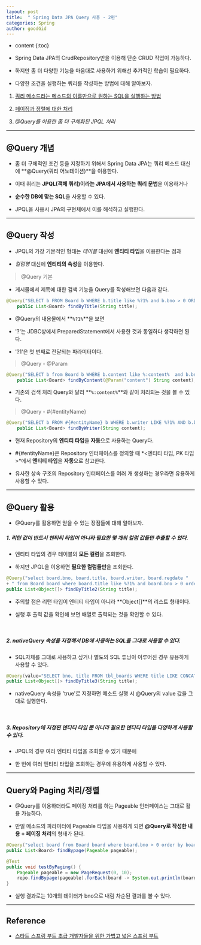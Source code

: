 ```yaml
---
layout: post
title:  " Spring Data JPA Query 사용 - 2편"
categories: Spring
author: goodGid
---
```

* content
{:toc}

* Spring Data JPA의 CrudRepository만을 이용해 단순 CRUD 작업이 가능하다.

* 하지만 좀 더 다양한 기능을 마음대로 사용하기 위해선 추가적인 학습이 필요하다.

* 다양한 조건을 실행하는 쿼리를 작성하는 방법에 대해 알아보자.

1. [쿼리 메소드라는 메소드의 이름만으로 원하는 SQL을 실행하는 방법]({{site.url}}/Spring-Data-JPA-Query_Part_1)

2. [페이징과 정렬에 대한 처리]({{site.url}}/Spring-Data-JPA-Query_Part_1)

3. *@Query를 이용한 좀 더 구체화된 JPQL 처리*






---

## @Query 개념

* 좀 더 구체적인 조건 등을 지정하기 위해서 Spring Data JPA는 쿼리 메소드 대신에 **@Query(쿼리 어노테이션)**을 이용한다.

* 이때 쿼리는 **JPQL(객체 쿼리)이라는 JPA에서 사용하는 쿼리 문법**을 이용하거나

* **순수한 DB에 맞는 SQL**을 사용할 수 있다.

* JPQL을 사용시 JPA의 구현체에서 이를 해석하고 실행한다.


---

## @Query 작성

* JPQL의 가장 기본적인 형태는 *테이블* 대신에 **엔티티 타입**을 이용한다는 점과

* *컬럼명* 대신에 **엔티티의 속성**을 이용한다.

> @Query 기본 

* 게시물에서 제목에 대한 검색 기능을 Query를 작성해보면 다음과 같다.

``` java
@Query("SELECT b FROM Board b WHERE b.title like %?1% and b.bno > 0 ORDER BY b.bno desc")
    public List<Board> findByTitle(String title);
```

* @Query의 내용물에서 **`%?1%`**을 보면

* '?'는 JDBC상에서 PreparedStatement에서 사용한 것과 동일하다 생각하면 된다.

* '?1'은 첫 번째로 전달되는 파라미터이다.

> @Query - @Param

``` java
@Query("SELECT b from Board b WHERE b.content like %:content%  and b.bno > 0 order by b.bno desc")
	public List<Board> findByContent(@Param("content") String content);
```

* 기존의 검색 처리 Query와 달리 **`%:content%`**와 같이 처리되는 것을 볼 수 있다.

> @Query - #{#entityName}

``` java
@Query("SELECT b FROM #{#entityName} b WHERE b.writer LIKE %?1% AND b.bno > 0")
	public List<Board> findByWriter(String content);
```

* 현재 Repository의 **엔티티 타입**을 **자동**으로 사용하는 Query다.

* #{#entityName}은 Repository 인터페이스를 정의할 때 *<엔티티 타입, PK 타입>*에서 **엔티티 타입**을 **자동**으로 참고한다.

* 유사한 상속 구조의 Repository 인터페이스를 여러 개 생성하는 경우라면 유용하게 사용할 수 있다.

---

## @Query 활용

* @Query를 활용하면 얻을 수 있는 장점들에 대해 알아보자.

<h5>1. 리턴 값이 반드시 엔티티 타입이 아니라 필요한 몇 개의 컬럼 값들만 추출할 수 있다.</h5>
    
- 엔티티 타입의 경우 테이블의 **모든 컬럼**을 조회한다.
    
- 하지만 JPQL을 이용하면 **필요한 컬럼들만**을 조회한다.

``` java
@Query("select board.bno, board.title, board.writer, board.regdate "
+ " from Board board where board.title like %?1% and board.bno > 0 order by board.bno desc")
public List<Object[]> findByTitle2(String title);
```
* 주의할 점은 리턴 타입이 엔티티 타입이 아니라 **Object[]**의 리스트 형태이다.

* 실행 후 출력 값을 확인해 보면 배열로 출력되는 것을 확인할 수 있다.

<br>

<h5>2. nativeQuery 속성을 지정해서 DB에 사용하는 SQL을 그대로 사용할 수 있다.</h5>

- SQL자체를 그대로 사용하고 싶거나 별도의 SQL 튜닝이 이루어진 경우 유용하게 사용할 수 있다.

``` java
@Query(value="SELECT bno, title FROM tbl_boards WHERE title LIKE CONCAT('%', ?1, '%')", nativeQuery=true)
public List<Object[]> findByTitle3(String title);
```

* nativeQuery 속성을 'true'로 지정하면 메소드 실행 시 @Query의 value 값을 그대로 실행한다.


<br>

<h5>3. Repository에 지정된 엔티티 타입 뿐 아니라 필요한 엔티티 타입을 다양하게 사용할 수 있다.</h5>

- JPQL의 경우 여러 엔티티 타입을 조회할 수 있기 때문에

- 한 번에 여러 엔티티 타입을 조회하는 경우에 유용하게 사용할 수 있다.

---

## Query와 Paging 처리/정렬

* @Query를 이용하더라도 페이징 처리를 하는 Pageable 인터페이스는 그대로 활용 가능하다.

* 만일 메소드의 파라미터에 Pageable 타입을 사용하게 되면 **@Query로 작성한 내용 + 페이징 처리**의 형태가 된다.

``` java
@Query("select board from Board board where board.bno > 0 order by board.bno desc")
public List<Board> findBypage(Pageable pageable);
```

``` java
@Test
public void testByPaging() {
    Pageable pageable = new PageRequest(0, 10);
    repo.findBypage(pageable).forEach(board -> System.out.println(board));
}
```

* 실행 결과로는 10개의 데이터가 bno으로 내림 차순된 결과를 볼 수 있다.


---

## Reference

* [스타트 스프링 부트 초급 개발자들을 위한 가볍고 넓은 스프링 부트](https://book.naver.com/bookdb/book_detail.nhn?bid=12247655)
